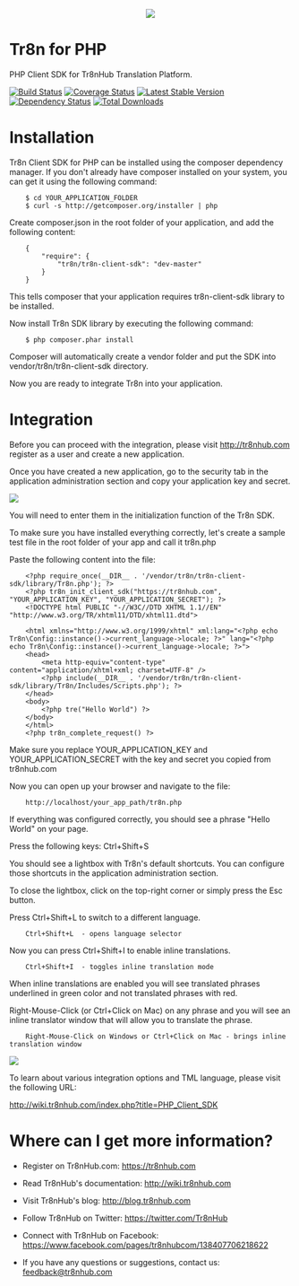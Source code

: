 <p align="center">
  <img src="https://raw.github.com/tr8n/tr8n/master/doc/screenshots/tr8nlogo.png">
</p>

Tr8n for PHP
==================

PHP Client SDK for Tr8nHub Translation Platform.

[![Build Status](https://travis-ci.org/tr8n/tr8n_php_clientsdk.png?branch=master)](https://travis-ci.org/tr8n/tr8n_php_clientsdk)
[![Coverage Status](https://coveralls.io/repos/tr8n/tr8n_php_clientsdk/badge.png?branch=master)](https://coveralls.io/r/tr8n/tr8n_php_clientsdk?branch=master)
[![Latest Stable Version](https://poser.pugx.org/tr8n/tr8n-client-sdk/v/stable.png)](https://packagist.org/packages/tr8n/tr8n-client-sdk)
[![Dependency Status](https://www.versioneye.com/user/projects/52e36159ec1375c6f4000075/badge.png)](https://www.versioneye.com/user/projects/52e36159ec1375c6f4000075)
[![Total Downloads](https://poser.pugx.org/tr8n/tr8n-client-sdk/downloads.png)](https://packagist.org/packages/tr8n/tr8n-client-sdk)

Installation
==================

Tr8n Client SDK for PHP can be installed using the composer dependency manager. If you don't already have composer installed on your system, you can get it using the following command:

        $ cd YOUR_APPLICATION_FOLDER
        $ curl -s http://getcomposer.org/installer | php


Create composer.json in the root folder of your application, and add the following content:

        {
            "require": {
                "tr8n/tr8n-client-sdk": "dev-master"
            }
        }

This tells composer that your application requires tr8n-client-sdk library to be installed.

Now install Tr8n SDK library by executing the following command:


        $ php composer.phar install


Composer will automatically create a vendor folder and put the SDK into vendor/tr8n/tr8n-client-sdk directory.

Now you are ready to integrate Tr8n into your application.


Integration
==================

Before you can proceed with the integration, please visit http://tr8nhub.com register as a user and create a new application.

Once you have created a new application, go to the security tab in the application administration section and copy your application key and secret.

<img src="http://wiki.tr8nhub.com/images/thumb/f/f7/Application_Settings.png/800px-Application_Settings.png">


You will need to enter them in the initialization function of the Tr8n SDK.

To make sure you have installed everything correctly, let's create a sample test file in the root folder of your app and call it tr8n.php

Paste the following content into the file:


        <?php require_once(__DIR__ . '/vendor/tr8n/tr8n-client-sdk/library/Tr8n.php'); ?>
        <?php tr8n_init_client_sdk("https://tr8nhub.com", "YOUR_APPLICATION_KEY", "YOUR_APPLICATION_SECRET"); ?>
        <!DOCTYPE html PUBLIC "-//W3C//DTD XHTML 1.1//EN" "http://www.w3.org/TR/xhtml11/DTD/xhtml11.dtd">

        <html xmlns="http://www.w3.org/1999/xhtml" xml:lang="<?php echo Tr8n\Config::instance()->current_language->locale; ?>" lang="<?php echo Tr8n\Config::instance()->current_language->locale; ?>">
        <head>
            <meta http-equiv="content-type" content="application/xhtml+xml; charset=UTF-8" />
            <?php include(__DIR__ . '/vendor/tr8n/tr8n-client-sdk/library/Tr8n/Includes/Scripts.php'); ?>
        </head>
        <body>
            <?php tre("Hello World") ?>
        </body>
        </html>
        <?php tr8n_complete_request() ?>


Make sure you replace YOUR_APPLICATION_KEY and YOUR_APPLICATION_SECRET with the key and secret you copied from tr8nhub.com

Now you can open up your browser and navigate to the file:

        http://localhost/your_app_path/tr8n.php


If everything was configured correctly, you should see a phrase "Hello World" on your page.

Press the following keys:  Ctrl+Shift+S

You should see a lightbox with Tr8n's default shortcuts. You can configure those shortcuts in the application administration section.

To close the lightbox, click on the top-right corner or simply press the Esc button.


Press Ctrl+Shift+L to switch to a different language.

        Ctrl+Shift+L  - opens language selector


Now you can press Ctrl+Shift+I to enable inline translations.

        Ctrl+Shift+I  - toggles inline translation mode


When inline translations are enabled you will see translated phrases underlined in green color and not translated phrases with red.

Right-Mouse-Click (or Ctrl+Click on Mac) on any phrase and you will see an inline translator window that will allow you to translate the phrase.

        Right-Mouse-Click on Windows or Ctrl+Click on Mac - brings inline translation window


<img src="http://wiki.tr8nhub.com/images/6/6e/Sample_Translation.png">


To learn about various integration options and TML language, please visit the following URL:

http://wiki.tr8nhub.com/index.php?title=PHP_Client_SDK


Where can I get more information?
==================

* Register on Tr8nHub.com: https://tr8nhub.com

* Read Tr8nHub's documentation: http://wiki.tr8nhub.com

* Visit Tr8nHub's blog: http://blog.tr8nhub.com

* Follow Tr8nHub on Twitter: https://twitter.com/Tr8nHub

* Connect with Tr8nHub on Facebook: https://www.facebook.com/pages/tr8nhubcom/138407706218622

* If you have any questions or suggestions, contact us: feedback@tr8nhub.com
